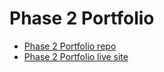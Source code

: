 # Phase 2 Portfolio

* [Phase 2 Portfolio repo](https://github.com/AmirF27/speedrun-portfolio)
* [Phase 2 Portfolio live site](http://amirf27.surge.sh/)
